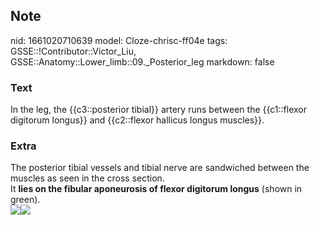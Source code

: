 ## Note
nid: 1661020710639
model: Cloze-chrisc-ff04e
tags: GSSE::!Contributor::Victor_Liu, GSSE::Anatomy::Lower_limb::09._Posterior_leg
markdown: false

### Text
In the leg, the {{c3::posterior tibial}} artery runs between the {{c1::flexor digitorum longus}} and {{c2::flexor hallicus longus muscles}}.

### Extra
<div>
  The posterior tibial vessels and tibial nerve are sandwiched
  between the muscles as seen in the cross section.
</div>
<div>
  It <b>lies on the fibular aponeurosis of flexor digitorum
  longus</b> (shown in green).
</div><img src=
"paste-a7b558eaa9b4aea2028edaaff6f13eba1e19eaa1.jpg"><img src= 
"paste-a7b558eaa9b4aea2028edaaff6f13eba1e19eaa1.jpg">
